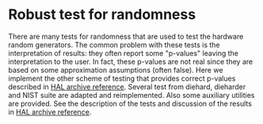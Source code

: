 # Robust test for randomness

There are many tests for randomness that are used to test the hardware random generators. The common problem with these tests is the interpretation of results: they often report some "p-values" leaving the interpretation to the user. In fact, these p-values are not real since they are based on some approximation assumptions (often false). Here we implement the other scheme of testing that provides correct p-values described in [HAL archive reference](https://hal.archives-ouvertes.fr/lirmm-03065320/). Several test from diehard, dieharder and NIST suite are adapted and reimplemented. Also some auxiliary utilities are provided. See the description of the tests and discussion of the results in [HAL archive reference](https://hal.archives-ouvertes.fr/lirmm-03371151/).
